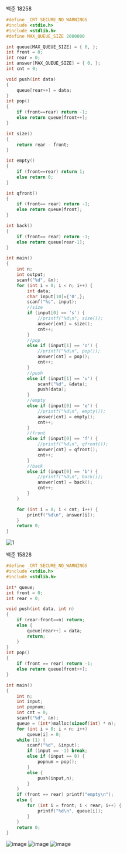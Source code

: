 백준 18258
```c
#define _CRT_SECURE_NO_WARNINGS
#include <stdio.h>
#include <stdlib.h>
#define MAX_QUEUE_SIZE 2000000

int queue[MAX_QUEUE_SIZE] = { 0, };
int front = 0;
int rear = 0;
int answer[MAX_QUEUE_SIZE] = { 0, };
int cnt = 0;

void push(int data)
{
	queue[rear++] = data;
}
int pop()
{
	if (front==rear) return -1;
	else return queue[front++];
}

int size()
{
	return rear - front;
}

int empty()
{
	if (front==rear) return 1;
	else return 0;
}

int qfront()
{
	if (front== rear) return -1;
	else return queue[front];
}

int back()
{
	if (front== rear) return -1;
	else return queue[rear-1];
}

int main()
{
	int n;
	int output;
	scanf("%d", &n);
	for (int i = 0; i < n; i++) {
		int data;
		char input[10]={'0',};
		scanf("%s", input);
		//size
		if (input[0] == 's') {
			//printf("%d\n", size());
			answer[cnt] = size();
			cnt++;
		}
		//pop
		else if (input[1] == 'o') {
			//printf("%d\n", pop());
			answer[cnt] = pop();
			cnt++;
		}
		//push
		else if (input[1] == 'u') {
			scanf("%d", &data);
			push(data);
		}
		//empty
		else if (input[0] == 'e') {
			//printf("%d\n", empty());
			answer[cnt] = empty();
			cnt++;
		}
		//front
		else if (input[0] == 'f') {
			//printf("%d\n", qfront());
			answer[cnt] = qfront();
			cnt++;
		}
		//back
		else if (input[0] == 'b') {
			//printf("%d\n", back());
			answer[cnt] = back();
			cnt++;
		}
	}

	for (int i = 0; i < cnt; i++) {
		printf("%d\n", answer[i]);
	}
	return 0;
}
```
![1](https://user-images.githubusercontent.com/113405600/201634788-b81100b1-4e4e-4ce3-add4-7ce15b6ceedf.PNG)

백준 15828
```c
#define _CRT_SECURE_NO_WARNINGS
#include <stdio.h>
#include <stdlib.h>

int* queue;
int front = 0;
int rear = 0;

void push(int data, int n)
{
	if (rear-front==n) return;
	else {
		queue[rear++] = data;
		return;
	}
}
int pop()
{
	if (front == rear) return -1;
	else return queue[front++];
}

int main()
{
	int n;
	int input;
	int popnum;
	int cnt = 0;
	scanf("%d", &n);
	queue = (int*)malloc(sizeof(int) * n);
	for (int i = 0; i < n; i++)
		queue[i] = 0;
	while (1) {
		scanf("%d", &input);
		if (input == -1) break;
		else if (input == 0) {
			popnum = pop();
		}
		else {
			push(input,n);
		}
	}
	if (front == rear) printf("empty\n");
	else {
		for (int i = front; i < rear; i++) {
			printf("%d\n", queue[i]);
		}
	}
	return 0;
}
```
![image](https://user-images.githubusercontent.com/113405600/201635022-10e246fa-ba46-41e3-89ba-a3923bfc9aab.png)
![image](https://user-images.githubusercontent.com/113405600/201635116-d17aa7c9-354c-4139-a286-7ac2e68e0b57.png)
![image](https://user-images.githubusercontent.com/113405600/201635190-96c304de-4ed2-4839-aca5-fb715bcd6266.png)

